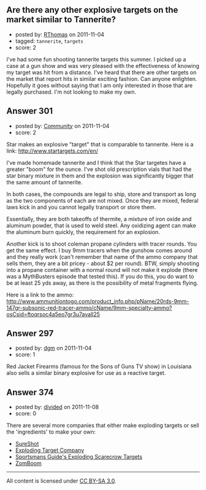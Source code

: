 ## Are there any other explosive targets on the market similar to Tannerite?

- posted by: [RThomas](https://stackexchange.com/users/-1/86-rthomas) on 2011-11-04
- tagged: `tannerite`, `targets`
- score: 2

I've had some fun shooting tannerite targets this summer.  I picked up a case at a gun show and was very pleased with the effectiveness of knowing my target was hit from a distance.  I've heard that there are other targets on the market that report hits in similar exciting fashion.  Can anyone enlighten.  Hopefully it goes without saying that I am only interested in those that are legally purchased.  I'm not looking to make my own.


## Answer 301

- posted by: [Community](https://stackexchange.com/users/-1/-1-community) on 2011-11-04
- score: 2

Star makes an explosive "target" that is comparable to tannerite. Here is a link:
http://www.startargets.com/en/

I've made homemade tannerite and I think that the Star targetes have a greater "boom" for the ounce. I've shot old prescription vials that had the star binary mixture in them and the explosion was significantly bigger that the same amount of tannerite.

In both cases, the compounds are legal to ship, store and transport as long as the two components of each are not mixed. Once they are mixed, federal laws kick in and you cannot legally transport or store them.

Essentially, they are both takeoffs of thermite, a mixture of iron oxide and aluminum powder, that is used to weld steel. Any oxidizing agent can make the aluminum burn quickly, the requirement for an explosion.

Another kick is to shoot coleman propane cylinders with tracer rounds. You get the same effect. I buy 9mm tracers when the gunshow comes around and they really work (can't remember that name of the ammo company that sells them, they are a bit pricey - about $2 per round). BTW, simply shooting into a propane container with a normal round will not make it explode (there was a MythBusters episode that tested this). If you do this, you do want to be at least 25 yds away, as there is the possibility of metal fragments flying.

Here is a link to the ammo:
http://www.ammunitiontogo.com/product_info.php/pName/20rds-9mm-147gr-subsonic-red-tracer-ammo/cName/9mm-specialty-ammo?osCsid=ftoqrsoc4a5eo7gr3u7avall25



## Answer 297

- posted by: [dgm](https://stackexchange.com/users/-1/78-dgm) on 2011-11-04
- score: 1

Red Jacket Firearms (famous for the Sons of Guns TV show) in Louisiana also sells a similar binary explosive for use as a reactive target.


## Answer 374

- posted by: [divided](https://stackexchange.com/users/-1/66-divided) on 2011-11-08
- score: 0

<p>There are several more companies that either make exploding targets or sell the 'ingredients' to make your own:</p>

<ul>
<li><a href="http://www.sureshotexplodingtargets.com/" rel="nofollow">SureShot</a></li>
<li><a href="http://weblowshituplegally.com/" rel="nofollow">Exploding Target Company</a></li>
<li><a href="http://www.sportsmansguide.com/net/cb/exploding-scarecrow-rifle-target.aspx?a=359180" rel="nofollow">Sportsmans Guide's Exploding Scarecrow Targets</a></li>
<li><a href="http://zombieindustries.com/shop/zomboom-exploding-targets/" rel="nofollow">ZomBoom</a></li>
</ul>




---

All content is licensed under [CC BY-SA 3.0](https://creativecommons.org/licenses/by-sa/3.0/).

